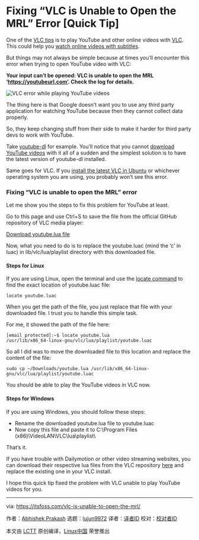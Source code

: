 [#]: collector: (lujun9972)
[#]: translator: ( )
[#]: reviewer: ( )
[#]: publisher: ( )
[#]: url: ( )
[#]: subject: (Fixing “VLC is Unable to Open the MRL” Error [Quick Tip])
[#]: via: (https://itsfoss.com/vlc-is-unable-to-open-the-mrl/)
[#]: author: (Abhishek Prakash https://itsfoss.com/author/abhishek/)

Fixing “VLC is Unable to Open the MRL” Error [Quick Tip]
======

One of the [VLC tips][1] is to play YouTube and other online videos with [VLC][2]. This could help you [watch online videos with subtitles][3].

But things may not always be simple because at times you’ll encounter this error when trying to open YouTube video with VLC:

**Your input can’t be opened:
VLC is unable to open the MRL ‘<https://youtubeurl.com’>. Check the log for details.**

![VLC error while playing YouTube videos][4]

The thing here is that Google doesn’t want you to use any third party application for watching YouTube because then they cannot collect data properly.

So, they keep changing stuff from their side to make it harder for third party devs to work with YouTube.

Take [youtube-dl][5] for example. You’ll notice that you cannot [download YouTube videos][6] with it all of a sudden and the simplest solution is to have the latest version of youtube-dl installed.

Same goes for VLC. If you [install the latest VLC in Ubuntu][7] or whichever operating system you are using, you probably won’t see this error.

### Fixing “VLC is unable to open the MRL” error

Let me show you the steps to fix this problem for YouTube at least.

Go to this page and use Ctrl+S to save the file from the official GitHub repository of VLC media player:

[Download youtube.lua file][8]

Now, what you need to do is to replace the youtube.luac (mind the ‘c’ in luac) in lib/vlc/lua/playlist directory with this downloaded file.

#### Steps for Linux

If you are using Linux, open the terminal and use the [locate command][9] to find the exact location of youtube.luac file:

```
locate youtube.luac
```

When you get the path of the file, you just replace that file with your downloaded file. I trust you to handle this simple task.

For me, it showed the path of the file here:

```
[email protected]:~$ locate youtube.lua
/usr/lib/x86_64-linux-gnu/vlc/lua/playlist/youtube.luac
```

So all I did was to move the downloaded file to this location and replace the content of the file:

```
sudo cp ~/Downloads/youtube.lua /usr/lib/x86_64-linux-gnu/vlc/lua/playlist/youtube.luac
```

You should be able to play the YouTube videos in VLC now.

#### Steps for Windows

If you are using Windows, you should follow these steps:

  * Rename the downloaded youtube.lua file to youtube.luac
  * Now copy this file and paste it to C:\Program Files (x86)\VideoLAN\VLC\lua\playlist\



That’s it.

If you have trouble with Dailymotion or other video streaming websites, you can download their respective lua files from the VLC repository [here][10] and replace the existing one in your VLC install.

I hope this quick tip fixed the problem with VLC unable to play YouTube videos for you.

--------------------------------------------------------------------------------

via: https://itsfoss.com/vlc-is-unable-to-open-the-mrl/

作者：[Abhishek Prakash][a]
选题：[lujun9972][b]
译者：[译者ID](https://github.com/译者ID)
校对：[校对者ID](https://github.com/校对者ID)

本文由 [LCTT](https://github.com/LCTT/TranslateProject) 原创编译，[Linux中国](https://linux.cn/) 荣誉推出

[a]: https://itsfoss.com/author/abhishek/
[b]: https://github.com/lujun9972
[1]: https://itsfoss.com/simple-vlc-tips/
[2]: https://www.videolan.org/index.html
[3]: https://itsfoss.com/penguin-subtitle-player/
[4]: https://i1.wp.com/itsfoss.com/wp-content/uploads/2019/12/vlc_error_input_cant_be_played.png?ssl=1
[5]: https://itsfoss.com/download-youtube-linux/
[6]: https://itsfoss.com/download-youtube-videos-ubuntu/
[7]: https://itsfoss.com/install-latest-vlc/
[8]: https://raw.githubusercontent.com/videolan/vlc/master/share/lua/playlist/youtube.lua
[9]: https://linuxhandbook.com/locate-command/
[10]: https://github.com/videolan/vlc/tree/master/share/lua/playlist
